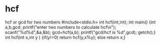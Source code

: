 # hcf
hcf or gcd for two numbers
#include<stdio.h>
int hcf(int,int);
int main()
{int a,b,gcd;
printf("enter two numbers to calculate hcf\n");
scanf("%d%d",&a,&b);
gcd=hcf(a,b);
printf("gcd/hcf is %d",gcd);
getch();}
int hcf(int x,int y )
{if(y!=0)
return hcf(y,x%y);
else
return x;}
